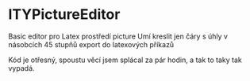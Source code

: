 # ITYPictureEditor
Basic editor pro Latex prostředí picture
Umí kreslit jen čáry s úhly v násobcích 45 stupňů
export do latexových příkazů

Kód je otřesný, spoustu věcí jsem splácal za pár hodin, a tak to taky tak vypadá. 
